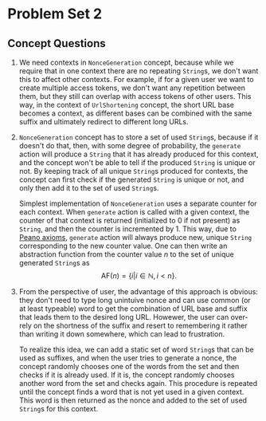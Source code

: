 # Problem Set 2

## Concept Questions

1. We need contexts in `NonceGeneration` concept, because while we require that in
   one context there are no repeating `String`s, we don't want this to affect other
   contexts. For example, if for a given user we want to create multiple access
   tokens, we don't want any repetition between them, but they still can overlap with
   access tokens of other users. This way, in the context of `UrlShortening` concept,
   the short URL base becomes a context, as different bases can be combined with the
   same suffix and ultimately redirect to different long URLs.
2. `NonceGeneration` concept has to store a set of used `String`s, because if it
   doesn't do that, then, with some degree of probability, the `generate` action will
   produce a `String` that it has already produced for this context, and the concept
   won't be able to tell if the produced `String` is unique or not. By keeping track
   of all unique `String`s produced for contexts, the concept can first check if the
   generated `String` is unique or not, and only then add it to the set of used
   `String`s.

   Simplest implementation of `NonceGeneration` uses a separate counter for each
   context. When `generate` action is called with a given context, the counter of
   that context is returned (initialized to 0 if not present) as `String`, and then
   the counter is incremented by 1. This way, due to
   [Peano axioms](https://en.wikipedia.org/wiki/Peano_axioms), `generate` action will
   always produce new, unique `String` corresponding to the new counter value. One
   can then write an abstraction function from the counter value $n$ to the set of
   unique generated `String`s as
   $$
   \text{AF}(n) = \{i | i \in \mathbb{N}, i < n\}.
   $$
3. From the perspective of user, the advantage of this approach is obvious: they don't
   need to type long unintuive nonce and can use common (or at least typeable) word
   to get the combination of URL base and suffix that leads them to the desired long
   URL. Howewer, the user can over-rely on the shortness of the suffix and resert
   to remembering it rather than writing it down somewhere, which can lead to
   frustration.

   To realize this idea, we can add a static set of word `String`s that can be used as
   suffixes, and when the user tries to generate a nonce, the concept randomly chooses
   one of the words from the set and then checks if it is already used. If it is,
   the concept randomly chooses another word from the set and checks again. This
   procedure is repeated until the concept finds a word that is not yet used in a
   given context. This word is then returned as the nonce and added to the set of
   used `String`s for this context.

